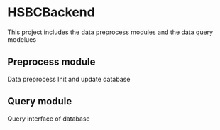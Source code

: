 # HSBCBackend 

This project includes the data preprocess modules and the data query modelues

## Preprocess module
Data preprocess
Init and update database

## Query module
Query interface of database